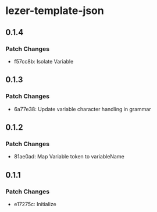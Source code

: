 # lezer-template-json

## 0.1.4

### Patch Changes

- f57cc8b: Isolate Variable

## 0.1.3

### Patch Changes

- 6a77e38: Update variable character handling in grammar

## 0.1.2

### Patch Changes

- 81ae0ad: Map Variable token to variableName

## 0.1.1

### Patch Changes

- e17275c: Initialize

